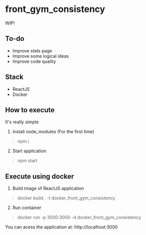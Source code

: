 # front_gym_consistency

WIP!

## To-do
* Improve stats page
* Improve some logical ideas
* Improve code quality

## Stack 
* ReactJS
* Docker

## How to execute
It's really simple

1. Install node_modules (For the first time)
> npm i

2. Start application
> npm start 

## Execute using docker

1. Build image of ReactJS application
> docker build . -t docker_front_gym_consistency

2. Run container
> docker run -p 3000:3000 -d docker_front_gym_consistency

You can acess the application at:
http://localhost:3000
